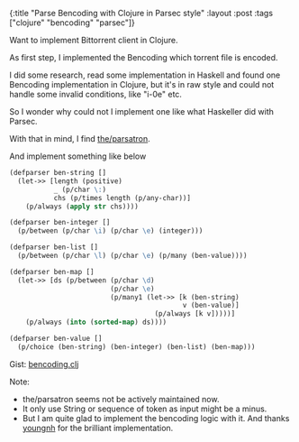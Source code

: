 {:title "Parse Bencoding with Clojure in Parsec style"
 :layout :post
 :tags ["clojure" "bencoding" "parsec"]}

Want to implement Bittorrent client in Clojure.

As first step,  I implemented the Bencoding which torrent file is encoded.

I did some research, read some implementation in Haskell and found one Bencoding implementation in Clojure, but it's in raw style and could not handle some invalid conditions, like "i-0e" etc.

So I wonder why could not I implement one like what Haskeller did with Parsec.

With that in mind, I find [the/parsatron](https://github.com/youngnh/parsatron).

And implement something like below

```clojure
(defparser ben-string []
  (let->> [length (positive)
           _ (p/char \:)
           chs (p/times length (p/any-char))]
    (p/always (apply str chs))))

(defparser ben-integer []
  (p/between (p/char \i) (p/char \e) (integer)))

(defparser ben-list []
  (p/between (p/char \l) (p/char \e) (p/many (ben-value))))

(defparser ben-map []
  (let->> [ds (p/between (p/char \d)
                         (p/char \e)
                         (p/many1 (let->> [k (ben-string)
                                           v (ben-value)]
                                    (p/always [k v]))))]
    (p/always (into (sorted-map) ds))))

(defparser ben-value []
  (p/choice (ben-string) (ben-integer) (ben-list) (ben-map)))
```
Gist: [bencoding.clj](https://gist.github.com/sniperliu/91993c79e03f52831c6b)

Note:
- the/parsatron seems not be actively maintained now.
-  It only use String or sequence of token as input might be a minus.
-  But I am quite glad to implement the bencoding logic with it. And thanks [youngnh](https://github.com/youngnh) for the brilliant implementation.
